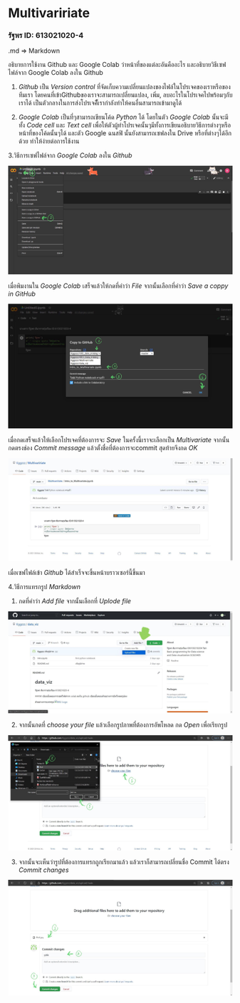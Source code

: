 # Multivaririate

### รัฐพร ID: 613021020-4

.md => Markdown

อธิบายการใช้งาน Github และ Google Colab ว่าหน้าที่ของแต่ละอันคืออะไร และอธิบายวิธีเซฟไฟล์จาก Google Colab ลงใน Github

1. _Github_ เป็น _Version control_ ที่จัดเก็บความเปลี่ยนแปลงของไฟล์ในโปรเจคของเราหรือของทีมเรา โดยคนที่เข้าGithubของเราจะสามารถเปลี่ยนแปลง, เพิ่ม, ลบอะไรในโปรเจคไปพร้อมๆกับเราได้ เป็นตัวกลางในการส่งโปรเจคืั้เรากำลังทำให้คนอื่นสามารถเข้ามาดูได้ 

2. _Google Colab_ เป็นที่ๆสามารถเขียนโค้ด _Python_ ได้ โดยในตัว _Google Colab_ นั้นจะมีทั้ง _Code cell_ และ _Text cell_ เพื่อให้ตัวผู้ทำโปรเจคนั้นๆมีทั้งการเขียนอธิบายวิธีการต่างๆหรือหน้าที่ของโค้ดนั้นๆได้ และตัว Google ฉนสฟิ นั้นยังสามารถเซฟลงใน Drive หรือที่ต่างๆได้อีกด้วย ทำให้ง่ายต่อการใช้งาน 

3.วิธีการเซฟไฟล์จาก _Google Colab_ ลงใน _Github_

![ขั้นตอนเซฟไฟล์](Pic_1.jpg)

เมื่อพิมงานใน _Google Colab_ เสร็จแล้วให้กดที่คำว่า _File_ จากนั้นเลือกที่คำว่า _Save a coppy in GitHub_

![ขั้นตอนเซฟไฟล์](Pic_2.jpg)

เมื่อกดเสร็จแล้วให้เลือกโปรเจคที่ต้องการจะ _Save_ ในครั้งนี้เราจะเลือกเป็น _Multivariate_ จากนั้นกดตรงช่อง _Commit message_ แล้วตั้งชื่อที่ต้องการจะcommit สุดท้ายจึงกด _OK_ 

![ขั้นตอนเซฟไฟล์](Pic_3.jpg)

เมื่อเซฟไฟล์เข้า _Github_ ได้สำเร็จจะขึ้นหน้าบราวเซอร์นี้ขึ้นมา 


4.วิธีการแทรกรูป _Markdown_
1. กดที่คำว่า _Add file_ จากนั้นเลือกที่ _Uplode file_

![ขั้นตอนแทรกหนึ่ง](Pic5.jpg)

2. จากนั้นกดที่ _choose your file_ แล้วเลือกรูปภาพที่ต้องการอัพโหลด กด _Open_ เพื่อเรียกรูป

![ขั้นตอนแทรกสอง](Pic3.jpg)

3. จากนั้นจะเห็นว่ารูปที่ต้องการแทรกถูกเรียกมาแล้ว แล้วเราก็สามารถเปลี่ยนชื่อ Commit ได้ตรง _Commit changes_

![ขั้นตอนแทรกสอง](Pic2.jpg)

